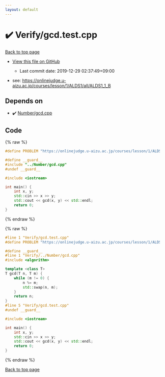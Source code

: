```yaml
---
layout: default
---
```


<!-- mathjax config similar to math.stackexchange -->
<script type="text/javascript" async
  src="https://cdnjs.cloudflare.com/ajax/libs/mathjax/2.7.5/MathJax.js?config=TeX-MML-AM_CHTML">
</script>
<script type="text/x-mathjax-config">
  MathJax.Hub.Config({
    TeX: { equationNumbers: { autoNumber: "AMS" }},
    tex2jax: {
      inlineMath: [ ['$','$'] ],
      processEscapes: true
    },
    "HTML-CSS": { matchFontHeight: false },
    displayAlign: "left",
    displayIndent: "2em"
  });
</script>

<script type="text/javascript" src="https://cdnjs.cloudflare.com/ajax/libs/jquery/3.4.1/jquery.min.js"></script>
<script src="https://cdn.jsdelivr.net/npm/jquery-balloon-js@1.1.2/jquery.balloon.min.js" integrity="sha256-ZEYs9VrgAeNuPvs15E39OsyOJaIkXEEt10fzxJ20+2I=" crossorigin="anonymous"></script>
<script type="text/javascript" src="../../assets/js/copy-button.js"></script>
<link rel="stylesheet" href="../../assets/css/copy-button.css" />


# :heavy_check_mark: Verify/gcd.test.cpp

<a href="../../index.html">Back to top page</a>

* <a href="{{ site.github.repository_url }}/blob/master/Verify/gcd.test.cpp">View this file on GitHub</a>
    - Last commit date: 2019-12-29 02:37:49+09:00


* see: <a href="https://onlinejudge.u-aizu.ac.jp/courses/lesson/1/ALDS1/all/ALDS1_1_B">https://onlinejudge.u-aizu.ac.jp/courses/lesson/1/ALDS1/all/ALDS1_1_B</a>


## Depends on

* :heavy_check_mark: <a href="../../library/Number/gcd.cpp.html">Number/gcd.cpp</a>


## Code

<a id="unbundled"></a>
{% raw %}
```cpp
#define PROBLEM "https://onlinejudge.u-aizu.ac.jp/courses/lesson/1/ALDS1/all/ALDS1_1_B"

#define __guard__
#include "../Number/gcd.cpp"
#undef __guard__

#include <iostream>

int main() {
    int x, y;
    std::cin >> x >> y;
    std::cout << gcd(x, y) << std::endl;
    return 0;
}

```
{% endraw %}

<a id="bundled"></a>
{% raw %}
```cpp
#line 1 "Verify/gcd.test.cpp"
#define PROBLEM "https://onlinejudge.u-aizu.ac.jp/courses/lesson/1/ALDS1/all/ALDS1_1_B"

#define __guard__
#line 1 "Verify/../Number/gcd.cpp"
#include <algorithm>

template <class T>
T gcd(T n, T m) {
    while (m != 0) {
        n %= m;
        std::swap(n, m);
    }
    return n;
}
#line 5 "Verify/gcd.test.cpp"
#undef __guard__

#include <iostream>

int main() {
    int x, y;
    std::cin >> x >> y;
    std::cout << gcd(x, y) << std::endl;
    return 0;
}

```
{% endraw %}

<a href="../../index.html">Back to top page</a>

